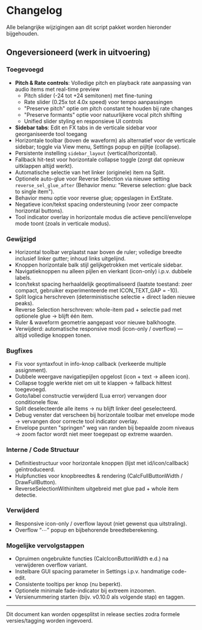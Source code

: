 # Changelog

Alle belangrijke wijzigingen aan dit script pakket worden hieronder bijgehouden.

## Ongeversioneerd (werk in uitvoering)

### Toegevoegd
- **Pitch & Rate controls**: Volledige pitch en playback rate aanpassing van audio items met real-time preview
  - Pitch slider (-24 tot +24 semitonen) met fine-tuning
  - Rate slider (0.25x tot 4.0x speed) voor tempo aanpassingen  
  - "Preserve pitch" optie om pitch constant te houden bij rate changes
  - "Preserve formants" optie voor natuurlijkere vocal pitch shifting
  - Unified slider styling en responsieve UI controls
- **Sidebar tabs**: Edit en FX tabs in de verticale sidebar voor georganiseerde tool toegang
- Horizontale toolbar (boven de waveform) als alternatief voor de verticale sidebar; toggle via View menu, Settings popup en pijltje (collapse).
- Persistente instelling `sidebar_layout` (vertical/horizontal).
- Fallback hit-test voor horizontale collapse toggle (zorgt dat opnieuw uitklappen altijd werkt).
- Automatische selectie van het linker (originele) item na Split.
- Optionele auto-glue voor Reverse Selection via nieuwe setting `reverse_sel_glue_after` (Behavior menu: "Reverse selection: glue back to single item").
- Behavior menu optie voor reverse glue; opgeslagen in ExtState.
- Negatieve icon/tekst spacing ondersteuning (voor zeer compacte horizontal buttons).
- Tool indicator overlay in horizontale modus die actieve pencil/envelope mode toont (zoals in verticale modus).

### Gewijzigd
- Horizontal toolbar verplaatst naar boven de ruler; volledige breedte inclusief linker gutter; inhoud links uitgelijnd.
- Knoppen horizontale balk stijl gelijkgetrokken met verticale sidebar.
- Navigatieknoppen nu alleen pijlen en vierkant (icon-only) i.p.v. dubbele labels.
- Icon/tekst spacing herhaaldelijk geoptimaliseerd (laatste toestand: zeer compact, gebruiker experimenteerde met ICON_TEXT_GAP = -10).
- Split logica herschreven (deterministische selectie + direct laden nieuwe peaks).
- Reverse Selection herschreven: whole-item pad + selectie pad met optionele glue -> blijft één item.
- Ruler & waveform geometrie aangepast voor nieuwe balkhoogte.
- Verwijderd: automatische responsive modi (icon-only / overflow) — altijd volledige knoppen tonen.

### Bugfixes
- Fix voor syntaxfout in info-knop callback (verkeerde multiple assignment).
- Dubbele weergave navigatiepijlen opgelost (icon + text → alleen icon).
- Collapse toggle werkte niet om uit te klappen → fallback hittest toegevoegd.
- Goto/label constructie verwijderd (Lua error) vervangen door conditionele flow.
- Split deselecteerde alle items → nu blijft linker deel geselecteerd.
- Debug venster dat verscheen bij horizontale toolbar met envelope mode → vervangen door correcte tool indicator overlay.
- Envelope punten "springen" weg van randen bij bepaalde zoom niveaus → zoom factor wordt niet meer toegepast op extreme waarden.

### Interne / Code Structuur
- Definitiestructuur voor horizontale knoppen (lijst met id/icon/callback) geïntroduceerd.
- Hulpfuncties voor knopbreedtes & rendering (CalcFullButtonWidth / DrawFullButton).
- ReverseSelectionWithinItem uitgebreid met glue pad + whole item detectie.

### Verwijderd
- Responsive icon-only / overflow layout (niet gewenst qua uitstraling).
- Overflow “⋯” popup en bijbehorende breedteberekening.

### Mogelijke vervolgstappen
- Opruimen ongebruikte functies (CalcIconButtonWidth e.d.) na verwijderen overflow variant.
- Instelbare GUI spacing parameter in Settings i.p.v. handmatige code-edit.
- Consistente tooltips per knop (nu beperkt).
- Optionele minimale fade-indicator bij extreem inzoomen.
- Versienummering starten (bijv. v0.10.0 als volgende stap) en taggen.

---
Dit document kan worden opgesplitst in release secties zodra formele versies/tagging worden ingevoerd.
